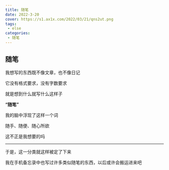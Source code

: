 ```yaml
---
title: 随笔
date: 2022-3-20
cover: https://s1.ax1x.com/2022/03/21/qns2ut.png
tags:
 - else
categories:
 - 随笔
---
```

## 随笔

我想写的东西既不像文章，也不像日记

它没有格式要求，没有字数要求

就是想到什么就写什么这样子



**“随笔”**

我的脑中浮现了这样一个词

随手、随便、随心所欲

这不正是我想要的吗

----

于是，这一分类就这样被定了下来

我在手机备忘录中也写过许多类似随笔的东西，以后或许会搬运进来吧

